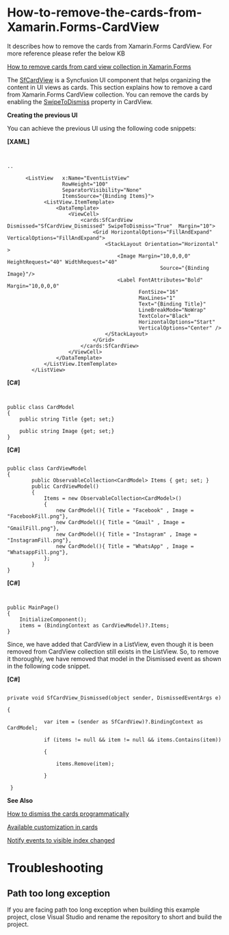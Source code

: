# How-to-remove-the-cards-from-Xamarin.Forms-CardView
It describes how to remove the cards from Xamarin.Forms CardView. For more reference please refer the below KB

[How to remove cards from card view collection in Xamarin.Forms](https://www.syncfusion.com/kb/11655/?utm_medium=listing&utm_source=github-examples)

The [SfCardView](https://help.syncfusion.com/xamarin/cards/getting-started?_ga=2.142432434.1232783100.1593359517-1450022673.1574142796#sfcardview) is a Syncfusion UI component that helps organizing the content in UI views as cards. This section explains how to remove a card from Xamarin.Forms CardView collection. You can remove the cards by enabling the [SwipeToDismiss](https://github.com/SyncfusionExamples/shadow-effect-in-Xamarin.Forms-cards-SfCardView-/blob/master/README.md) property in CardView.

 
**Creating the previous UI**
 

You can achieve the previous UI using the following code snippets:

 
**[XAML]**

```


..
 
      <ListView   x:Name="EventListView"
                  RowHeight="100"
                  SeparatorVisibility="None"
                  ItemsSource="{Binding Items}">
            <ListView.ItemTemplate>
                <DataTemplate>
                    <ViewCell>
                        <cards:SfCardView Dismissed="SfCardView_Dismissed" SwipeToDismiss="True"  Margin="10">
                            <Grid HorizontalOptions="FillAndExpand" VerticalOptions="FillAndExpand">
                                <StackLayout Orientation="Horizontal" >
                                    <Image Margin="10,0,0,0" HeightRequest="40" WidthRequest="40"
                                                  Source="{Binding Image}"/>
                                    <Label FontAttributes="Bold" Margin="10,0,0,0"
                                           FontSize="16"
                                           MaxLines="1"
                                           Text="{Binding Title}"
                                           LineBreakMode="NoWrap"
                                           TextColor="Black"
                                           HorizontalOptions="Start"
                                           VerticalOptions="Center" />
                                </StackLayout>
                            </Grid>
                        </cards:SfCardView>
                    </ViewCell>
                </DataTemplate>
            </ListView.ItemTemplate>
        </ListView>
```
 
**[C#]**

```


public class CardModel
{
    public string Title {get; set;}
 
    public string Image {get; set;}
}

```

**[C#]**

```

public class CardViewModel
{
        public ObservableCollection<CardModel> Items { get; set; }
        public CardViewModel()
        {
            Items = new ObservableCollection<CardModel>()
            {
                new CardModel(){ Title = "Facebook" , Image = "FacebookFill.png"},
                new CardModel(){ Title = "Gmail" , Image = "GmailFill.png"},
                new CardModel(){ Title = "Instagram" , Image = "InstagramFill.png"},
                new CardModel(){ Title = "WhatsApp" , Image = "WhatsappFill.png"},
            };
        }
}

```

**[C#]**

```


public MainPage()
{
    InitializeComponent();
    items = (BindingContext as CardViewModel)?.Items;
}
```
 

Since, we have added that CardView in a ListView, even though it is been removed from CardView collection still exists in the ListView. So, to remove it thoroughly, we have removed that model in the Dismissed event as shown in the following code snippet.

 **[C#]**
```

private void SfCardView_Dismissed(object sender, DismissedEventArgs e)

{

            var item = (sender as SfCardView)?.BindingContext as CardModel;

            if (items != null && item != null && items.Contains(item))

            {

                items.Remove(item);

            }

 }
```
 
**See Also**


[How to dismiss the cards programmatically](https://help.syncfusion.com/xamarin/cards/getting-started?_ga=2.118251401.1232783100.1593359517-1450022673.1574142796#dismiss-the-card-programmatically)

[Available customization in cards](https://help.syncfusion.com/xamarin/cards/customization?_ga=2.118251401.1232783100.1593359517-1450022673.1574142796)

[Notify events to visible index changed](https://help.syncfusion.com/xamarin/cards/events?_ga=2.118251401.1232783100.1593359517-1450022673.1574142796#visiblecardindexchanging)

# Troubleshooting
## Path too long exception
If you are facing path too long exception when building this example project, close Visual Studio and rename the repository to short and build the project.
